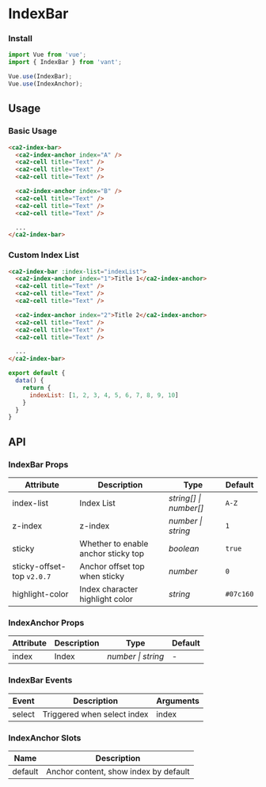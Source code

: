 # IndexBar

### Install

```js
import Vue from 'vue';
import { IndexBar } from 'vant';

Vue.use(IndexBar);
Vue.use(IndexAnchor);
```

## Usage

### Basic Usage

```html
<ca2-index-bar>
  <ca2-index-anchor index="A" />
  <ca2-cell title="Text" />
  <ca2-cell title="Text" />
  <ca2-cell title="Text" />

  <ca2-index-anchor index="B" />
  <ca2-cell title="Text" />
  <ca2-cell title="Text" />
  <ca2-cell title="Text" />

  ...
</ca2-index-bar>
```

### Custom Index List

```html
<ca2-index-bar :index-list="indexList">
  <ca2-index-anchor index="1">Title 1</ca2-index-anchor>
  <ca2-cell title="Text" />
  <ca2-cell title="Text" />
  <ca2-cell title="Text" />

  <ca2-index-anchor index="2">Title 2</ca2-index-anchor>
  <ca2-cell title="Text" />
  <ca2-cell title="Text" />
  <ca2-cell title="Text" />

  ...
</ca2-index-bar>
```

```js
export default {
  data() {
    return {
      indexList: [1, 2, 3, 4, 5, 6, 7, 8, 9, 10]
    }
  }
}
```

## API

### IndexBar Props

| Attribute | Description | Type | Default |
|------|------|------|------|
| index-list | Index List | *string[] \| number[]* | `A-Z` |
| z-index | z-index | *number \| string* | `1` |
| sticky | Whether to enable anchor sticky top | *boolean* | `true` |
| sticky-offset-top `v2.0.7` | Anchor offset top when sticky | *number* | `0` |
| highlight-color | Index character highlight color | *string* | `#07c160` | - |

### IndexAnchor Props

| Attribute | Description | Type | Default |
|------|------|------|------|
| index | Index | *number \| string* | - |

### IndexBar Events

| Event | Description | Arguments |
|------|------|------|
| select | Triggered when select index | index |

### IndexAnchor Slots

| Name | Description |
|------|------|
| default | Anchor content, show index by default |
